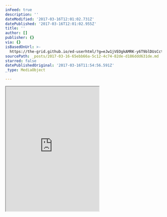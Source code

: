 ```yaml
---
inFeed: true
description: ''
dateModified: '2017-03-16T12:01:02.731Z'
datePublished: '2017-03-16T12:01:02.955Z'
title: ''
author: []
publisher: {}
via: {}
isBasedOnUrl: >-
  https://the-grid.github.io/ed-userhtml/?g=eJw1jVEOgkAMRK-y6T9blDUsCctdmnaVoiihGxJvLwb9m8xk3utFN8cPMktAS7aS12rOogROqNCRK5UEl8jUdlEaaZk6iuF0bSKHFtyY9TaWBKEOMPS4E4feeNWlOLL3k52tnADRChVl_9N4fs04GZrccTv7Gv_6iTY67tW--VmffrIv-CiHD8OfPEk
sourcePath: _posts/2017-03-16-65ebb66a-5c12-4c74-82de-d186ddd631de.md
starred: false
datePublishedOriginal: '2017-03-16T11:54:56.591Z'
_type: MediaObject

---
```

<iframe src="https://the-grid.github.io/ed-userhtml/?g=eJw1jVEOgkAMRK-y6T9blDUsCctdmnaVoiihGxJvLwb9m8xk3utFN8cPMktAS7aS12rOogROqNCRK5UEl8jUdlEaaZk6iuF0bSKHFtyY9TaWBKEOMPS4E4feeNWlOLL3k52tnADRChVl_9N4fs04GZrccTv7Gv_6iTY67tW--VmffrIv-CiHD8OfPEk" height="400" style=""></iframe>